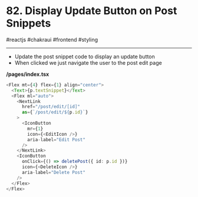 # 82\. Display Update Button on Post Snippets 

#reactjs #chakraui #frontend #styling

* * *

- Update the post snippet code to display an update button
- When clicked we just navigate the user to the post edit page

  

**/pages/index.tsx**

```typescript
<Flex mt={4} flex={1} align="center">
  <Text>{p.textSnippet}</Text>
  <Flex ml="auto">
    <NextLink
      href="/post/edit/[id]"
      as={`/post/edit/${p.id}`}
    >
      <IconButton
        mr={1}
        icon={<EditIcon />}
        aria-label="Edit Post"
      />
    </NextLink>
    <IconButton
      onClick={() => deletePost({ id: p.id })}
      icon={<DeleteIcon />}
      aria-label="Delete Post"
    />
  </Flex>
</Flex>
```